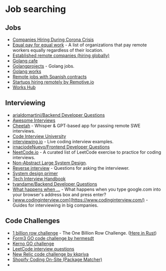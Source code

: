 # Job searching

## Jobs

- [Companies Hiring During Corona Crisis](https://docs.google.com/spreadsheets/d/1lwZ4ot10j-wvQZgA_hJ0AZJS_X3V9HjVk2QLsAU4WMc/edit#gid=0)
- [Equal pay for equal work](https://github.com/gi11es/equal-pay-for-equal-work) - A list of organizations that pay remote workers equally regardless of their location.
- [Established remote companies (hiring globally)](https://github.com/yanirs/established-remote)
- [Golang cafe](https://golang.cafe/)
- [Golangprojects](https://www.golangprojects.com/) - Golang jobs.
- [Golang works](https://golang.works-hub.com/)
- [Remote jobs with Spanish contracts](https://github.com/remote-es/remotes)
- [Startups hiring remotely by Remotive.io](https://docs.google.com/spreadsheets/d/1TLJSlNxCbwRNxy14Toe1PYwbCTY7h0CNHeer9J0VRzE/edit#gid=1279011369)
- [Works Hub](https://www.works-hub.com/)


## Interviewing

- [arialdomartini/Backend Developer Questions](https://github.com/arialdomartini/Back-End-Developer-Interview-Questions)
- [Awesome Interviews](https://github.com/DopplerHQ/awesome-interview-questions)
- [Cheetah](https://github.com/leetcode-mafia/cheetah) - Whisper & GPT-based app for passing remote SWE interviews.
- [Code Interview University](https://github.com/jwasham/coding-interview-university)
- [interviewing.io](https://interviewing.io/recordings) - Live coding interview examples.
- [irnaciodeNuevo/Frontend Developer Questions](https://github.com/IgnaciodeNuevo/frontend-development-interviews)
- [NeetCode.io](https://neetcode.io/) - A curated list of LeetCode exercise to practice for coding interviews.
- [Non-Abstract Large System Design](https://sre.google/workbook/non-abstract-design/).
- [Reverse interview](https://github.com/viraptor/reverse-interview) - Questions for asking the interviewer.
- [System design primer](https://github.com/donnemartin/system-design-primer)
- [Tech Interview Handbook](https://www.techinterviewhandbook.org/)
- [tvandame/Backend Developer Questions](https://github.com/tvandame/back-end-developer-interview-questions)
- [What happens when ...](https://github.com/alex/what-happens-when) - What happens when you type google.com into your browser's address box and press enter?
- [www.codinginterview.com](https://www.codinginterview.com/) - Guides for interviewing in big companies.

## Code Challenges

- [1 billion row challenge](https://github.com/gunnarmorling/1brc) - The One Billion Row Challenge. ([Here in Rust](https://curiouscoding.nl/posts/1brc/))
- [Form3 GO code challenge by hermesdt](https://github.com/hermesdt/form3-challenge)
- [Kerno GO challenge](https://github.com/kernoio/go-challenge)
- [LeetCode interview questions](https://leetcode.com/discuss/interview-question)
- [New Relic code challenge by kkpriya](https://github.com/kkpriya/Code-Challenge)
- [Shopify Coding On-Site (Package Matcher)](https://leetcode.com/discuss/interview-question/1367405/shopify-coding-on-site-package-matcher)
- 